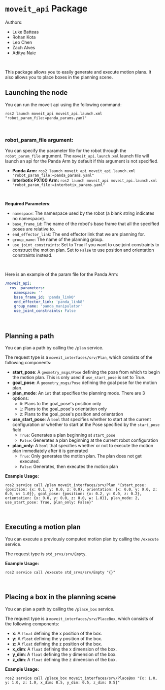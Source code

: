 # `moveit_api` Package

Authors: 
- Luke Batteas
- Rohan Kota
- Leo Chen
- Zach Alves
- Aditya Naie

<br>

This package allows you to easily generate and execute motion plans. It also allows you to place boxes in the planning scene.

## Launching the node

You can run the moveit api using the following command:

```
ros2 launch moveit_api moveit_api.launch.xml "robot_param_file:=panda_params.yaml"
```

<br>

### robot_param_file argument:

You can specify the parameter file for the robot through the `robot_param_file` argument. The `moveit_api.launch.xml` launch file will launch an api for the Panda Arm by default if this argument is not specified.
- __Panda Arm:__ `ros2 launch moveit_api moveit_api.launch.xml "robot_param_file:=panda_params.yaml"`
- __Interbotix PX100 Arm:__ `ros2 launch moveit_api moveit_api.launch.xml "robot_param_file:=interbotix_params.yaml"`

<br>

__Required Parameters__:
- `namespace`: The namespace used by the robot (a blank string indicates no namespace).
- `base_frame_id`: The name of the robot's base frame that all the specified poses are relative to.
- `end_effector_link`: The end effector link that we are planning for.
- `group_name`: The name of the planning group.
- `use_joint_constraints`: Set to `True` if you want to use joint constraints to construct the motion plan. Set to `False` to use position and orientation constraints instead.

<br>

Here is an example of the param file for the Panda Arm:

```yaml
/moveit_api:
  ros__parameters:
    namespace: ''
    base_frame_id: 'panda_link0'
    end_effector_link: 'panda_link8'
    group_name: 'panda_manipulator'
    use_joint_constraints: False
```

<br>

## Planning a path

You can plan a path by calling the `/plan` service.

The request type is a `moveit_interfaces/srv/Plan`, which consists of the following components:
- __start_pose__: A `geometry_msgs/Pose` defining the pose from which to begin the motion plan. This is only used if `use_start_pose` is set to True.
- __goal_pose__: A `geometry_msgs/Pose` defining the goal pose for the motion plan.
- __plan_mode__: An `int` that specifies the planning mode. There are 3 options:
    - `0`: Plans to the goal_pose's position only
    - `1`: Plans to the goal_pose's orientation only
    - `2`: Plans to the goal_pose's position and orientation
- __use_start_pose__: A `bool` that specifies whether to start at the current configuration or whether to start at the Pose specified by the `start_pose` field
    - `True`: Generates a plan beginning at `start_pose`
    - `False`: Generates a plan beginning at the current robot configuration
- __plan_only__: A `bool` that specifies whether or not to execute the motion plan immediately after it is generated
    - `True`: Only generates the motion plan. The plan does not get executed.
    - `False`: Generates, then executes the motion plan

__Example Usage:__

```
ros2 service call /plan moveit_interfaces/srv/Plan "{start_pose: {position: {x: 0.1, y: 0.0, z: 0.0}, orientation: {x: 0.0, y: 0.0, z: 0.0, w: 1.0}}, goal_pose: {position: {x: 0.2, y: 0.0, z: 0.2}, orientation: {x: 0.0, y: 0.0, z: 0.0, w: 1.0}}, plan_mode: 2, use_start_pose: True, plan_only: False}"
```

<br>

## Executing a motion plan

You can execute a previously computed motion plan by calling the `/execute` service.

The request type is `std_srvs/srv/Empty`.

__Example Usage:__

```
ros2 service call /execute std_srvs/srv/Empty "{}"
```

<br>

## Placing a box in the planning scene

You can plan a path by calling the `/place_box` service.

The request type is a `moveit_interfaces/srv/PlaceBox`, which consists of the following components:
- __x__: A `float` defining the x position of the box.
- __y__: A `float` defining the y position of the box.
- __z__: A `float` defining the z position of the box.
- __x_dim__: A `float` defining the x dimension of the box.
- __y_dim__: A `float` defining the y dimension of the box.
- __z_dim__: A `float` defining the z dimension of the box.

__Example Usage:__

```
ros2 service call /place_box moveit_interfaces/srv/PlaceBox "{x: 1.0, y: 1.0, z: 1.0, x_dim: 0.5, y_dim: 0.5, z_dim: 0.5}"
```
